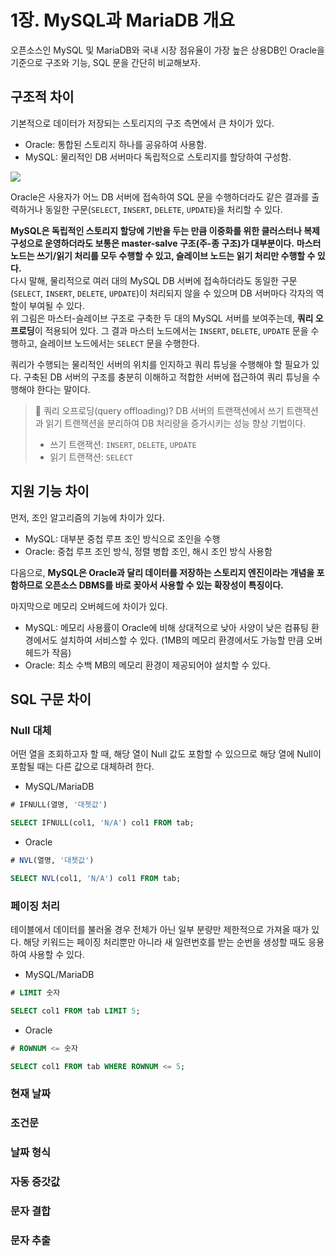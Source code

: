 # 1장. MySQL과 MariaDB 개요
오픈소스인 MySQL 및 MariaDB와 국내 시장 점유율이 가장 높은 상용DB인 Oracle을 기준으로 구조와 기능, SQL 문을 간단히 비교해보자.

## 구조적 차이
기본적으로 데이터가 저장되는 스토리지의 구조 측면에서 큰 차이가 있다.
- Oracle: 통합된 스토리지 하나를 공유하여 사용함.
- MySQL: 물리적인 DB 서버마다 독립적으로 스토리지를 할당하여 구성함.

![](https://velog.velcdn.com/images/songs4805/post/2e39c68f-bebb-41b2-a688-ea4bf7e0bd02/image.png)

Oracle은 사용자가 어느 DB 서버에 접속하여 SQL 문을 수행하더라도 같은 결과를 출력하거나 동일한 구문(`SELECT`, `INSERT`, `DELETE`, `UPDATE`)을 처리할 수 있다.

**MySQL은 독립적인 스토리지 할당에 기반을 두는 만큼 이중화를 위한 클러스터나 복제 구성으로 운영하더라도 보통은 master-salve 구조(주-종 구조)가 대부분이다.** **마스터 노드는 쓰기/읽기 처리를 모두 수행할 수 있고, 슬레이브 노드는 읽기 처리만 수행할 수 있다.**  
다시 말해, 물리적으로 여러 대의 MySQL DB 서버에 접속하더라도 동일한 구문(`SELECT`, `INSERT`, `DELETE`, `UPDATE`)이 처리되지 않을 수 있으며 DB 서버마다 각자의 역할이 부여될 수 있다.  
위 그림은 마스터-슬레이브 구조로 구축한 두 대의 MySQL 서버를 보여주는데, **쿼리 오프로딩**이 적용되어 있다. 그 결과 마스터 노드에서는 `INSERT`, `DELETE`, `UPDATE` 문을 수행하고, 슬레이브 노드에서는 `SELECT` 문을 수행한다.

쿼리가 수행되는 물리적인 서버의 위치를 인지하고 쿼리 튜닝을 수행해야 할 필요가 있다. 구축된 DB 서버의 구조를 충분히 이해하고 적합한 서버에 접근하여 쿼리 튜닝을 수행해야 한다는 말이다.

> 📌 쿼리 오프로딩(query offloading)?
> DB 서버의 트랜잭션에서 쓰기 트랜잭션과 읽기 트랜잭션을 분리하여 DB 처리량을 증가시키는 성능 향상 기법이다.
> - 쓰기 트랜잭션: `INSERT`, `DELETE`, `UPDATE`
> - 읽기 트랜잭션: `SELECT`

## 지원 기능 차이
먼저, 조인 알고리즘의 기능에 차이가 있다.
- MySQL: 대부분 중첩 루프 조인 방식으로 조인을 수행
- Oracle: 중첩 루프 조인 방식, 정렬 병합 조인, 해시 조인 방식 사용함

다음으로, **MySQL은 Oracle과 달리 데이터를 저장하는 스토리지 엔진이라는 개념을 포함하므로 오픈소스 DBMS를 바로 꽂아서 사용할 수 있는 확장성이 특징이다.**

마지막으로 메모리 오버헤드에 차이가 있다.
- MySQL: 메모리 사용률이 Oracle에 비해 상대적으로 낮아 사양이 낮은 컴퓨팅 환경에서도 설치하여 서비스할 수 있다. (1MB의 메모리 환경에서도 가능할 만큼 오버헤드가 작음)
- Oracle: 최소 수백 MB의 메모리 환경이 제공되어야 설치할 수 있다.

## SQL 구문 차이
### Null 대체
어떤 열을 조회하고자 할 때, 해당 열이 Null 값도 포함할 수 있으므로 해당 열에 Null이 포함될 때는 다른 값으로 대체하려 한다.
- MySQL/MariaDB
```sql
# IFNULL(열명, '대쳇값')

SELECT IFNULL(col1, 'N/A') col1 FROM tab;
```

- Oracle
```sql
# NVL(열명, '대쳇값')

SELECT NVL(col1, 'N/A') col1 FROM tab;
```

### 페이징 처리
테이블에서 데이터를 불러올 경우 전체가 아닌 일부 분량만 제한적으로 가져올 때가 있다. 해당 키워드는 페이징 처리뿐만 아니라 새 일련번호를 받는 순번을 생성할 때도 응용하여 사용할 수 있다.
- MySQL/MariaDB
```sql
# LIMIT 숫자

SELECT col1 FROM tab LIMIT 5;
```

- Oracle
```sql
# ROWNUM <= 숫자

SELECT col1 FROM tab WHERE ROWNUM <= 5;
```

### 현재 날짜



### 조건문
### 날짜 형식
### 자동 증갓값
### 문자 결합
### 문자 추출
